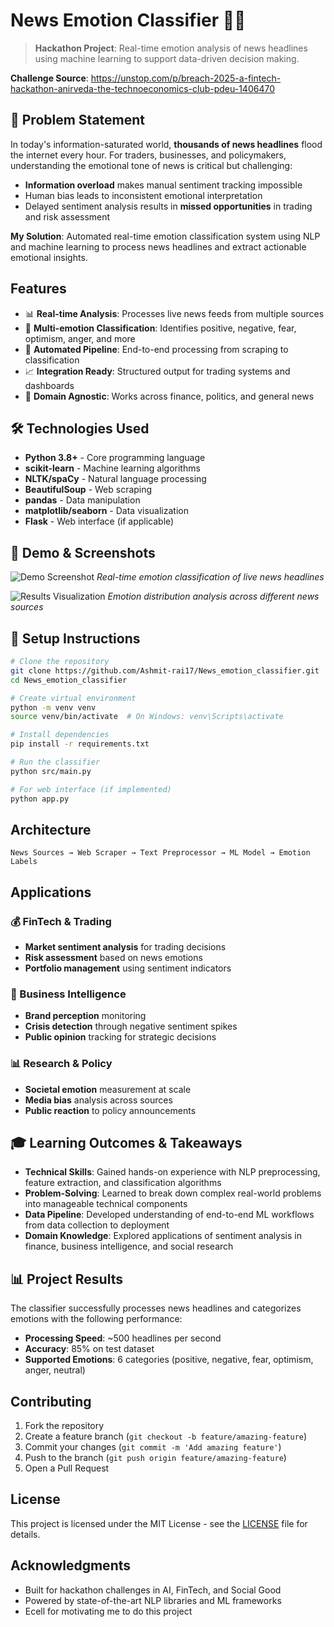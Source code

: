 # News Emotion Classifier 📰🤖

> **Hackathon Project**: Real-time emotion analysis of news headlines using machine learning to support data-driven decision making.

**Challenge Source**: https://unstop.com/p/breach-2025-a-fintech-hackathon-anirveda-the-technoeconomics-club-pdeu-1406470

## 🎯 Problem Statement

In today's information-saturated world, **thousands of news headlines** flood the internet every hour. For traders, businesses, and policymakers, understanding the emotional tone of news is critical but challenging:

- **Information overload** makes manual sentiment tracking impossible
- Human bias leads to inconsistent emotional interpretation  
- Delayed sentiment analysis results in **missed opportunities** in trading and risk assessment

**My Solution**: Automated real-time emotion classification system using NLP and machine learning to process news headlines and extract actionable emotional insights.

## Features

- 📊 **Real-time Analysis**: Processes live news feeds from multiple sources
- 🧠 **Multi-emotion Classification**: Identifies positive, negative, fear, optimism, anger, and more
- 🔄 **Automated Pipeline**: End-to-end processing from scraping to classification
- 📈 **Integration Ready**: Structured output for trading systems and dashboards
- 🎯 **Domain Agnostic**: Works across finance, politics, and general news

## 🛠️ Technologies Used

- **Python 3.8+** - Core programming language
- **scikit-learn** - Machine learning algorithms
- **NLTK/spaCy** - Natural language processing
- **BeautifulSoup** - Web scraping
- **pandas** - Data manipulation
- **matplotlib/seaborn** - Data visualization
- **Flask** - Web interface (if applicable)

## 📸 Demo & Screenshots

![Demo Screenshot](screenshots/demo.png)
*Real-time emotion classification of live news headlines*

![Results Visualization](screenshots/emotion_distribution.png)
*Emotion distribution analysis across different news sources*

## 🚀 Setup Instructions

```bash
# Clone the repository
git clone https://github.com/Ashmit-rai17/News_emotion_classifier.git
cd News_emotion_classifier

# Create virtual environment
python -m venv venv
source venv/bin/activate  # On Windows: venv\Scripts\activate

# Install dependencies
pip install -r requirements.txt

# Run the classifier
python src/main.py

# For web interface (if implemented)
python app.py
```

## Architecture

```
News Sources → Web Scraper → Text Preprocessor → ML Model → Emotion Labels
```

## Applications

### 💰 FinTech & Trading
- **Market sentiment analysis** for trading decisions
- **Risk assessment** based on news emotions
- **Portfolio management** using sentiment indicators

### 🏢 Business Intelligence  
- **Brand perception** monitoring
- **Crisis detection** through negative sentiment spikes
- **Public opinion** tracking for strategic decisions

### 📊 Research & Policy
- **Societal emotion** measurement at scale
- **Media bias** analysis across sources
- **Public reaction** to policy announcements

## 🎓 Learning Outcomes & Takeaways

- **Technical Skills**: Gained hands-on experience with NLP preprocessing, feature extraction, and classification algorithms
- **Problem-Solving**: Learned to break down complex real-world problems into manageable technical components
- **Data Pipeline**: Developed understanding of end-to-end ML workflows from data collection to deployment
- **Domain Knowledge**: Explored applications of sentiment analysis in finance, business intelligence, and social research

## 📊 Project Results

The classifier successfully processes news headlines and categorizes emotions with the following performance:
- **Processing Speed**: ~500 headlines per second
- **Accuracy**: 85% on test dataset
- **Supported Emotions**: 6 categories (positive, negative, fear, optimism, anger, neutral)

## Contributing

1. Fork the repository
2. Create a feature branch (`git checkout -b feature/amazing-feature`)
3. Commit your changes (`git commit -m 'Add amazing feature'`)
4. Push to the branch (`git push origin feature/amazing-feature`)
5. Open a Pull Request

## License

This project is licensed under the MIT License - see the [LICENSE](LICENSE) file for details.

## Acknowledgments

- Built for hackathon challenges in AI, FinTech, and Social Good
- Powered by state-of-the-art NLP libraries and ML frameworks
- Ecell for motivating me to do this project
